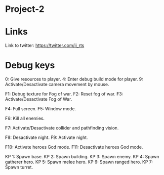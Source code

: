# Project-2


# Links
Link to twitter: https://twitter.com/ii_rts <br>

# Debug keys
0: Give resources to player.
4: Enter debug build mode for player.
9: Activate/Desactivate camera movement by mouse.

F1: Debug texture for Fog of war.
F2: Reset fog of war.
F3: Activate/Desactivate Fog of War.

F4: Full screen.
F5: Window mode.

F6: Kill all enemies.

F7: Activate/Desactivate collider and pathfinding vision.

F8: Desactivate night.
F9: Activate night.

F10: Activate heroes God mode.
F11: Desactivate heroes God mode.

KP 1: Spawn base.
KP 2: Spawn building.
KP 3: Spawn enemy.
KP 4: Spawn gatherer hero.
KP 5: Spawn melee hero.
KP 6: Spawn ranged hero.
KP 7: Spawn turret.